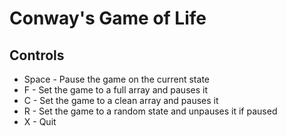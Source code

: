 # Conway's Game of Life
## Controls
- Space - Pause the game on the current state
- F - Set the game to a full array and pauses it
- C - Set the game to a clean array and pauses it
- R - Set the game to a random state and unpauses it if paused
- X - Quit